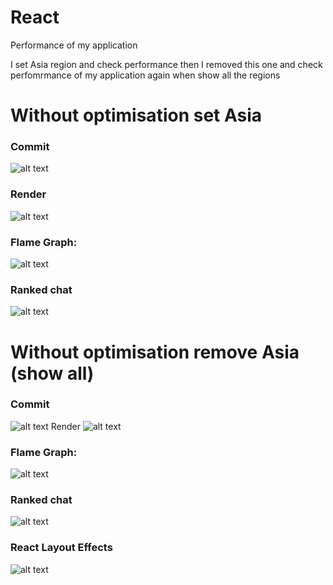 # React

Performance of my application

I set Asia region and check performance then I removed this one and check perfomrmance of my application again when show all the regions

# Without optimisation set Asia

### Commit

![alt text](image-4.png)

### Render

![alt text](image-5.png)

### Flame Graph:

![alt text](image-2.png)

### Ranked chat

![alt text](image-3.png)

# Without optimisation remove Asia (show all)

### Commit

![alt text](image-6.png)
Render
![alt text](image-7.png)

### Flame Graph:

![alt text](image-9.png)

### Ranked chat

![alt text](image-10.png)

### React Layout Effects

![alt text](image-8.png)
